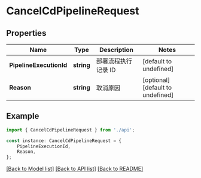 # CancelCdPipelineRequest


## Properties

Name | Type | Description | Notes
------------ | ------------- | ------------- | -------------
**PipelineExecutionId** | **string** | 部署流程执行记录 ID | [default to undefined]
**Reason** | **string** | 取消原因 | [optional] [default to undefined]

## Example

```typescript
import { CancelCdPipelineRequest } from './api';

const instance: CancelCdPipelineRequest = {
    PipelineExecutionId,
    Reason,
};
```

[[Back to Model list]](../README.md#documentation-for-models) [[Back to API list]](../README.md#documentation-for-api-endpoints) [[Back to README]](../README.md)
